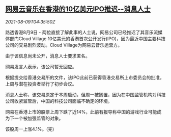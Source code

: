 <!--1628485263000-->
[网易云音乐在香港的10亿美元IPO推迟--消息人士](https://cn.reuters.com/article/netease-cloud-music-hk-ipo-0809-idCNKBS2FA07O)
------

<div><i>2021-08-09T04:35:50Z</i></div><p>路透香港8月9日 - 两位直接了解此事的人士说，网易公司已经推迟了其音乐流媒体部门Cloud Village 10亿美元的香港首次公开发行(IPO)，因为最近中国主要科技公司的交易剧烈波动。Cloud Village为网易云音乐运营方。</p><p>由于该信息尚未公开，消息人士要求匿名。</p><p>网易发言人表示，该公司暂无回应。</p><p>根据提交给香港交易所的文件，该IPO此前已获得香港交易所上市委员会的批准，上周与潜在投资者举行了初步会议。</p><p>消息人士称，该交易原定于本周启动，但周一被搁置，因为在中国监管机构对科技公司收紧监管后，中国的科技公司面临不确定的环境。</p><p>网易在香港上市的股票上周下跌了近14%，此前有报导称中国的游戏行业可能成为下一个被加强监管的对象。</p><p>该股周一上涨4.1%。(完)</p>
